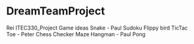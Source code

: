 # DreamTeamProject
Rei
ITEC330_Project
Game ideas 
Snake - Paul
Sudoku
Flippy bird
TicTac Toe - Peter
Chess
Checker
Maze
Hangman - Paul 
Pong
